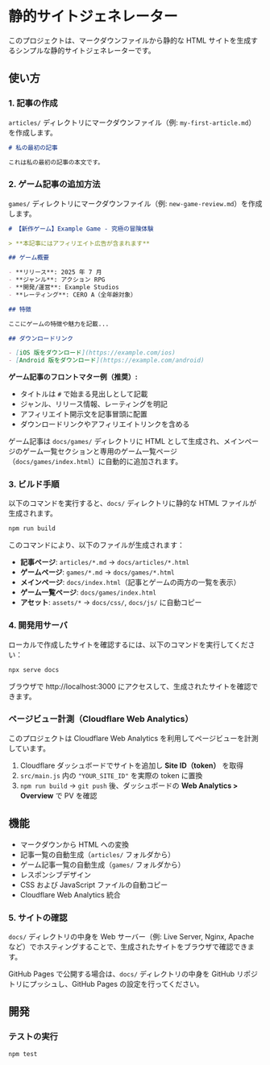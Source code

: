 # 静的サイトジェネレーター

このプロジェクトは、マークダウンファイルから静的な HTML サイトを生成するシンプルな静的サイトジェネレーターです。

## 使い方

### 1. 記事の作成

`articles/` ディレクトリにマークダウンファイル（例: `my-first-article.md`）を作成します。

```markdown
# 私の最初の記事

これは私の最初の記事の本文です。
```

### 2. ゲーム記事の追加方法

`games/` ディレクトリにマークダウンファイル（例: `new-game-review.md`）を作成します。

```markdown
# 【新作ゲーム】Example Game - 究極の冒険体験

> **本記事にはアフィリエイト広告が含まれます**

## ゲーム概要

- **リリース**: 2025 年 7 月
- **ジャンル**: アクション RPG
- **開発/運営**: Example Studios
- **レーティング**: CERO A（全年齢対象）

## 特徴

ここにゲームの特徴や魅力を記載...

## ダウンロードリンク

- [iOS 版をダウンロード](https://example.com/ios)
- [Android 版をダウンロード](https://example.com/android)
```

**ゲーム記事のフロントマター例（推奨）:**

- タイトルは `#` で始まる見出しとして記載
- ジャンル、リリース情報、レーティングを明記
- アフィリエイト開示文を記事冒頭に配置
- ダウンロードリンクやアフィリエイトリンクを含める

ゲーム記事は `docs/games/` ディレクトリに HTML として生成され、メインページのゲーム一覧セクションと専用のゲーム一覧ページ（`docs/games/index.html`）に自動的に追加されます。

### 3. ビルド手順

以下のコマンドを実行すると、`docs/` ディレクトリに静的な HTML ファイルが生成されます。

```bash
npm run build
```

このコマンドにより、以下のファイルが生成されます：

- **記事ページ**: `articles/*.md` → `docs/articles/*.html`
- **ゲームページ**: `games/*.md` → `docs/games/*.html`
- **メインページ**: `docs/index.html`（記事とゲームの両方の一覧を表示）
- **ゲーム一覧ページ**: `docs/games/index.html`
- **アセット**: `assets/*` → `docs/css/`, `docs/js/` に自動コピー

### 4. 開発用サーバ

ローカルで作成したサイトを確認するには、以下のコマンドを実行してください：

```bash
npx serve docs
```

ブラウザで http://localhost:3000 にアクセスして、生成されたサイトを確認できます。

### ページビュー計測（Cloudflare Web Analytics）

このプロジェクトは Cloudflare Web Analytics を利用してページビューを計測しています。

1. Cloudflare ダッシュボードでサイトを追加し **Site ID（token）** を取得
2. `src/main.js` 内の `"YOUR_SITE_ID"` を実際の token に置換
3. `npm run build` → `git push` 後、ダッシュボードの **Web Analytics > Overview** で PV を確認

## 機能

- マークダウンから HTML への変換
- 記事一覧の自動生成（`articles/` フォルダから）
- ゲーム記事一覧の自動生成（`games/` フォルダから）
- レスポンシブデザイン
- CSS および JavaScript ファイルの自動コピー
- Cloudflare Web Analytics 統合

### 5. サイトの確認

`docs/` ディレクトリの中身を Web サーバー（例: Live Server, Nginx, Apache など）でホスティングすることで、生成されたサイトをブラウザで確認できます。

GitHub Pages で公開する場合は、`docs/` ディレクトリの中身を GitHub リポジトリにプッシュし、GitHub Pages の設定を行ってください。

## 開発

### テストの実行

```bash
npm test
```
